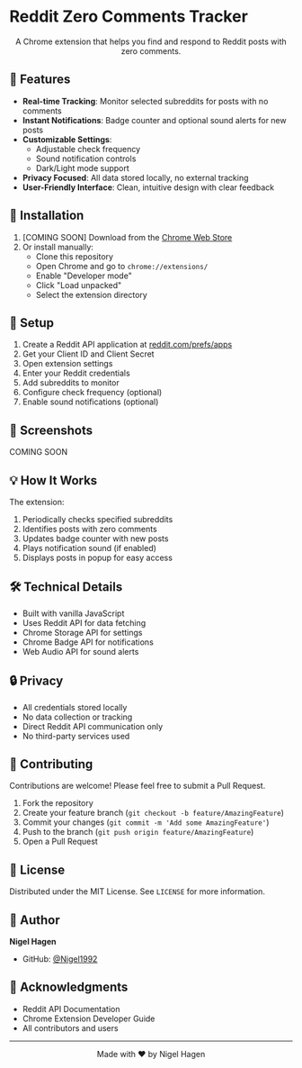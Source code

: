 # Reddit Zero Comments Tracker

<p align="center">
  A Chrome extension that helps you find and respond to Reddit posts with zero comments.
</p>

## 🌟 Features

- **Real-time Tracking**: Monitor selected subreddits for posts with no comments
- **Instant Notifications**: Badge counter and optional sound alerts for new posts
- **Customizable Settings**: 
  - Adjustable check frequency
  - Sound notification controls
  - Dark/Light mode support
- **Privacy Focused**: All data stored locally, no external tracking
- **User-Friendly Interface**: Clean, intuitive design with clear feedback

## 🚀 Installation

1. [COMING SOON] Download from the [Chrome Web Store](your_store_link_here)
2. Or install manually:
   - Clone this repository
   - Open Chrome and go to `chrome://extensions/`
   - Enable "Developer mode"
   - Click "Load unpacked"
   - Select the extension directory

## 🔧 Setup

1. Create a Reddit API application at [reddit.com/prefs/apps](https://www.reddit.com/prefs/apps)
2. Get your Client ID and Client Secret
3. Open extension settings
4. Enter your Reddit credentials
5. Add subreddits to monitor
6. Configure check frequency (optional)
7. Enable sound notifications (optional)

## 📱 Screenshots

COMING SOON

## 💡 How It Works

The extension:
1. Periodically checks specified subreddits
2. Identifies posts with zero comments
3. Updates badge counter with new posts
4. Plays notification sound (if enabled)
5. Displays posts in popup for easy access

## 🛠️ Technical Details

- Built with vanilla JavaScript
- Uses Reddit API for data fetching
- Chrome Storage API for settings
- Chrome Badge API for notifications
- Web Audio API for sound alerts

## 🔒 Privacy

- All credentials stored locally
- No data collection or tracking
- Direct Reddit API communication only
- No third-party services used

## 🤝 Contributing

Contributions are welcome! Please feel free to submit a Pull Request.

1. Fork the repository
2. Create your feature branch (`git checkout -b feature/AmazingFeature`)
3. Commit your changes (`git commit -m 'Add some AmazingFeature'`)
4. Push to the branch (`git push origin feature/AmazingFeature`)
5. Open a Pull Request

## 📝 License

Distributed under the MIT License. See `LICENSE` for more information.

## 👤 Author

**Nigel Hagen**
- GitHub: [@Nigel1992](https://github.com/Nigel1992)

## 🙏 Acknowledgments

- Reddit API Documentation
- Chrome Extension Developer Guide
- All contributors and users

---

<p align="center">
  Made with ❤️ by Nigel Hagen
</p>
